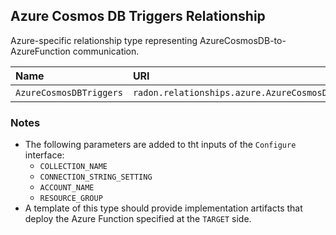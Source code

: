 ## Azure Cosmos DB Triggers Relationship

Azure-specific relationship type representing AzureCosmosDB-to-AzureFunction communication.

| Name | URI | Version | Derived From |
|:---- |:--- |:------- |:------------ |
| `AzureCosmosDBTriggers` | `radon.relationships.azure.AzureCosmosDBTriggers` | 1.0.0 | `radon.relationships.azure.AzureTriggers` |

### Notes

* The following parameters are added to tht inputs of the `Configure` interface:
    * `COLLECTION_NAME`
    * `CONNECTION_STRING_SETTING`
    * `ACCOUNT_NAME`
    * `RESOURCE_GROUP`
* A template of this type should provide implementation artifacts that deploy the Azure Function specified at the `TARGET` side.
